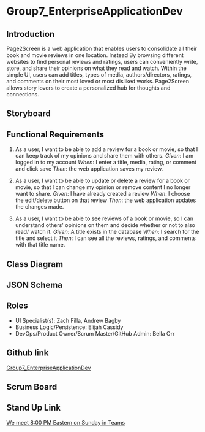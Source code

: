# Group7_EnterpriseApplicationDev

## Introduction

Page2Screen is a web application that enables users to consolidate all their book and movie reviews in one location. Instead 
By browsing different websites to find personal reviews and ratings, users can conveniently write, store, and share their 
opinions on what they read and watch. Within the simple UI, users can add titles, types of media, authors/directors, ratings, 
and comments on their most loved or most disliked works. Page2Screen allows story lovers to create a personalized hub for thoughts and connections.

## Storyboard

## Functional Requirements

1. As a user, I want to be able to add a review for a book or movie, so that I can keep track of my opinions and share them with others.
*Given*: I am logged in to my account
*When*: I enter a title, media, rating, or comment and click save
*Then*: the web application saves my review.

2. As a user, I want to be able to update or delete a review for a book or movie, so that I can change my opinion or remove content I no longer want to share.
*Given*: I have already created a review
*When*: I choose the edit/delete button on that review
*Then*: the web application updates the changes made.

2. As a user, I want to be able to see reviews of a book or movie, so I can understand others' opinions on them and decide whether or not to also read/ watch it.
*Given*: A title exists in the database
*When*: I search for the title and select it
*Then*: I can see all the reviews, ratings, and comments with that title name.

## Class Diagram

## JSON Schema

## Roles
* UI Specialist(s): Zach Filla, Andrew Bagby
* Business Logic/Persistence: Elijah Cassidy
* DevOps/Product Owner/Scrum Master/GitHub Admin: Bella Orr

## Github link
[Group7_EnterpriseApplicationDev](https://github.com/bella-orr/Group7_EnterpriseApplicationDev.git)

## Scrum Board

## Stand Up Link
[We meet 8:00 PM Eastern on Sunday in Teams](https://teams.microsoft.com/l/meetup-join/19%3ameeting_NDYzZGU4MzgtMWUwZS00OTU1LThjNDQtZWUzYjdiZWM2OTMx%40thread.v2/0?context=%7b%22Tid%22%3a%22f5222e6c-5fc6-48eb-8f03-73db18203b63%22%2c%22Oid%22%3a%2226d681d5-1ec6-40ee-aa28-ef79944434d3%22%7d 
)
